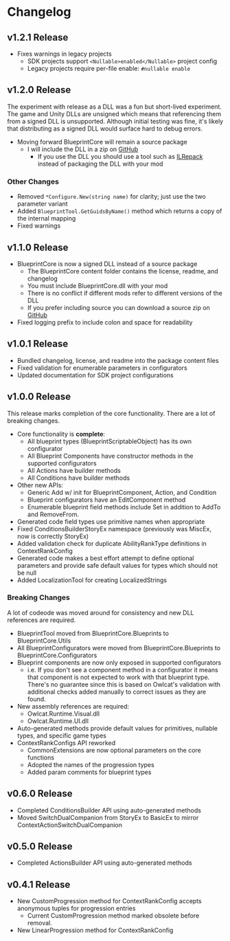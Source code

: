 ﻿# Changelog

## v1.2.1 Release

* Fixes warnings in legacy projects
    * SDK projects support `<Nullable>enabled</Nullable>` project config
    * Legacy projects require per-file enable: `#nullable enable`

## v1.2.0 Release

The experiment with release as a DLL was a fun but short-lived experiment. The game and Unity DLLs are unsigned which means that referencing them from a signed DLL is unsupported. Although initial testing was fine, it's likely that distributing as a signed DLL would surface hard to debug errors.

* Moving forward BlueprintCore will remain a source package
    * I will include the DLL in a zip on [GitHub](https://github.com/WittleWolfie/WW-Blueprint-Core/releases)
        * If you use the DLL you should use a tool such as [ILRepack](https://github.com/ravibpatel/ILRepack.Lib.MSBuild.Task) instead of packaging the DLL with your mod

### Other Changes

* Removed `*Configure.New(string name)` for clarity; just use the two parameter variant
* Added `BlueprintTool.GetGuidsByName()` method which returns a copy of the internal mapping
* Fixed warnings

## v1.1.0 Release

* BlueprintCore is now a signed DLL instead of a source package
    * The BlueprintCore content folder contains the license, readme, and changelog
    * You must include BlueprintCore.dll with your mod
    * There is no conflict if different mods refer to different versions of the DLL
    * If you prefer including source you can download a source zip on [GitHub](https://github.com/WittleWolfie/WW-Blueprint-Core/releases)
* Fixed logging prefix to include colon and space for readability

## v1.0.1 Release

* Bundled changelog, license, and readme into the package content files
* Fixed validation for enumerable parameters in configurators
* Updated documentation for SDK project configurations

## v1.0.0 Release

This release marks completion of the core functionality. There are a lot of breaking changes.

* Core functionality is **complete**:
    * All blueprint types (BlueprintScriptableObject) has its own configurator
    * All Blueprint Components have constructor methods in the supported configurators
    * All Actions have builder methods
    * All Conditions have builder methods
* Other new APIs:
    * Generic Add w/ init for BlueprintComponent, Action, and Condition
    * Blueprint configurators have an EditComponent method
    * Enumerable blueprint field methods include Set in addition to AddTo and RemoveFrom.
* Generated code field types use primitive names when appropriate
* Fixed ConditionsBuilderStoryEx namespace (previously was MiscEx, now is correctly StoryEx)
* Added validation check for duplicate AbilityRankType definitions in ContextRankConfig
* Generated code makes a best effort attempt to define optional parameters and provide safe default values for types which should not be null
* Added LocalizationTool for creating LocalizedStrings

### Breaking Changes

A lot of codeode was moved around for consistency and new DLL references are required.

* BlueprintTool moved from BlueprintCore.Blueprints to BlueprintCore.Utils
* All BlueprintConfigurators were moved from BlueprintCore.Blueprints to BlueprintCore.Configurators
* Blueprint components are now only exposed in supported configurators
    * i.e. If you don't see a component method in a configurator it means that component is not expected to work with that blueprint type. There's no guarantee since this is based on Owlcat's validation with additional checks added manually to correct issues as they are found.
* New assembly references are required:
    * Owlcat.Runtime.Visual.dll
    * Owlcat.Runtime.UI.dll
* Auto-generated methods provide default values for primitives, nullable types, and specific game types
* ContextRankConfigs API reworked
    * CommonExtensions are now optional parameters on the core functions
    * Adopted the names of the progression types
    * Added param comments for blueprint types

## v0.6.0 Release

* Completed ConditionsBuilder API using auto-generated methods
* Moved SwitchDualCompanion from StoryEx to BasicEx to mirror ContextActionSwitchDualCompanion

## v0.5.0 Release

* Completed ActionsBuilder API using auto-generated methods

## v0.4.1 Release

* New CustomProgression method for ContextRankConfig accepts anonymous tuples for progression entries
    * Current CustomProgression method marked obsolete before removal.
* New LinearProgression method for ContextRankConfig